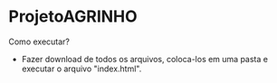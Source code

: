 # ProjetoAGRINHO
Como executar?
- Fazer download de todos os arquivos, coloca-los em uma pasta e executar o arquivo "index.html".
